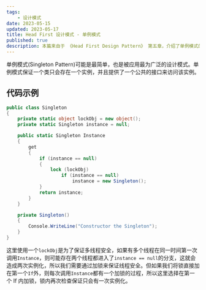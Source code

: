 ```yaml
---
tags:
    - 设计模式
date: 2023-05-15
updated: 2023-05-17
title: Head First 设计模式 - 单例模式
published: true
description: 本篇来自于 《Head First Design Pattern》 第五章，介绍了单例模式的定义及运用。
---
```


单例模式(Singleton Pattern)可能是最简单，也是被应用最为广泛的设计模式。单例模式保证一个类只会存在一个实例，并且提供了一个公共的接口来访问该实例。

## 代码示例

```cs 单例模式
public class Singleton
{
    private static object lockObj = new object();
    private static Singleton instance = null;

    public static Singleton Instance
    {
        get
        {
            if (instance == null)
            {
                lock (lockObj)
                    if (instance == null)
                        instance = new Singleton();
            }
            return instance;
        }
    }

    private Singleton()
    {
        Console.WriteLine("Constructor the Singleton");
    }
}
```

这里使用一个`lockObj`是为了保证多线程安全，如果有多个线程在同一时间第一次调用`Instance`，则可能存在两个线程都进入了`instance == null`的分支，这就会造成两次实例化，所以我们需要通过加锁来保证线程安全。但如果我们将锁直接加在第一个`If`外，则每次调用`Instance`都有一个加锁的过程，所以这里选择在第一个 If 内加锁，锁内再次检查保证只会有一次实例化。
